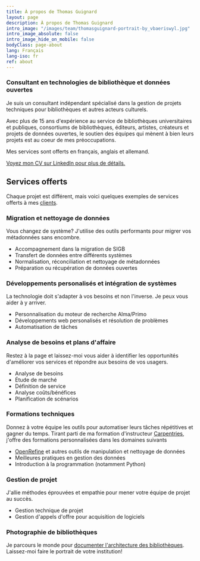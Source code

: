 ```yaml
---
title: À propos de Thomas Guignard
layout: page
description: À propos de Thomas Guignard
intro_image: "/images/team/thomasguignard-portrait-by_vbaeriswyl.jpg"
intro_image_absolute: false
intro_image_hide_on_mobile: false
bodyClass: page-about
lang: Français
lang-iso: fr
ref: about
---
```


### Consultant en technologies de bibliothèque et données ouvertes

Je suis un consultant indépendant spécialisé dans la gestion de projets techniques pour bibliothèques et autres
acteurs culturels.

Avec plus de 15 ans d'expérience au service de bibliothèques universitaires et publiques, consortiums de bibliothèques,
éditeurs, artistes, créateurs et projets de données ouvertes, le soutien des équipes qui mènent à bien leurs projets est au
coeur de mes préoccupations.

Mes services sont offerts en français, anglais et allemand.

[Voyez mon CV sur LinkedIn pour plus de détails.](https://www.linkedin.com/in/thomasguignard/)

## Services offerts

Chaque projet est différent, mais voici quelques exemples de services offerts à mes [clients](projects).

### Migration et nettoyage de données

Vous changez de système? J'utilise des outils performants pour migrer vos métadonnées sans encombre.

* Accompagnement dans la migration de SIGB
* Transfert de données entre différents systèmes
* Normalisation, réconciliation et nettoyage de métadonnées
* Préparation ou récupération de données ouvertes

### Développements personalisés et intégration de systèmes

La technologie doit s'adapter à vos besoins et non l'inverse. Je peux vous aider à y arriver.

* Personnalisation du moteur de recherche Alma/Primo
* Développements web personalisés et résolution de problèmes
* Automatisation de tâches

### Analyse de besoins et plans d'affaire

Restez à la page et laissez-moi vous aider à identifier les opportunités d'améliorer vos services et répondre aux besoins de vos usagers.

* Analyse de besoins
* Étude de marché
* Définition de service
* Analyse coûts/bénéfices
* Planification de scénarios

### Formations techniques

Donnez à votre équipe les outils pour automatiser leurs tâches répétitives et gagner du temps. Tirant parti de ma formation d'instructeur 
[Carpentries](https://carpentries.org/), j'offre des formations personnalisées dans les domaines suivants

* [OpenRefine](https://openrefine.org/) et autres outils de manipulation et nettoyage de données
* Meilleures pratiques en gestion des données
* Introduction à la programmation (notamment Python)

### Gestion de projet

J'allie méthodes éprouvées et empathie pour mener votre équipe de projet au succès.

* Gestion technique de projet
* Gestion d'appels d'offre pour acquisition de logiciels

### Photographie de bibliothèques

Je parcours le monde pour [documenter l'architecture des bibliothèques](https://thomasguignard.photo/library-portfolio/). Laissez-moi faire le portrait de votre institution!